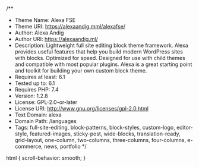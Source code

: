 /**
 * Theme Name: Alexa FSE
 * Theme URI: https://alexaandig.mml/alexafse/
 * Author: Alexa Andig
 * Author URI: https://alexaandig.ml/
 * Description: Lightweight full site editing block theme framework. Alexa provides useful features that help you build modern WordPress sites with blocks. Optimized for speed. Designed for use with child themes and compatible with most popular plugins. Alexa is a great starting point and toolkit for building your own custom block theme.
 * Requires at least: 6.1
 * Tested up to: 6.1
 * Requires PHP: 7.4
 * Version: 1.2.8
 * License: GPL-2.0-or-later
 * License URI: http://www.gnu.org/licenses/gpl-2.0.html
 * Text Domain: alexa
 * Domain Path: /languages
 * Tags: full-site-editing, block-patterns, block-styles, custom-logo, editor-style, featured-images, sticky-post, wide-blocks, translation-ready, grid-layout, one-column, two-columns, three-columns, four-columns, e-commerce, news, portfolio
*/

html {
    scroll-behavior: smooth;
}

